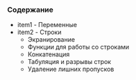 ### Содержание

* item1 - Переменные
* item2 - Строки
	* Экранирование
	* Функции для работы со строками
	* Конкатенация
	* Табуляция и разрывы строк
	* Удаление лишних пропусков